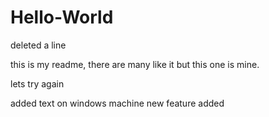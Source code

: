 # Hello-World
deleted a line



this is my readme, there are many like it but this one is mine.

lets try again

added text on windows machine
new feature added

